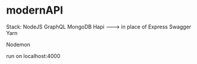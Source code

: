 # modernAPI

Stack:
NodeJS
GraphQL
MongoDB
Hapi ---> in place of Express
Swagger
Yarn

Nodemon

run on localhost:4000
